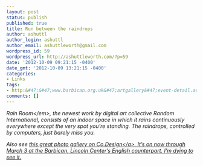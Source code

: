```yaml
---
layout: post
status: publish
published: true
title: Run between the raindrops
author: ashuttl
author_login: ashuttl
author_email: ashuttleworth@gmail.com
wordpress_id: 59
wordpress_url: http://ashuttleworth.com/?p=59
date: '2012-10-09 09:21:15 -0400'
date_gmt: '2012-10-09 13:21:15 -0400'
categories:
- Links
tags:
- http:&#47;&#47;www.barbican.org.uk&#47;artgallery&#47;event-detail.asp?ID=13723
comments: []
---
```

<p><em>Rain Room<&#47;em>, the newest work by digital art collective Random International, consists of an indoor space in which it rains continuously everywhere except the very spot you&rsquo;re standing. The raindrops, controlled by computers, just barely miss you.</p>
<p>Also see <a href="http:&#47;&#47;www.fastcodesign.com&#47;1670950&#47;a-room-where-you-can-walk-in-the-rain-but-stay-dry">this great photo gallery on Co.Design<&#47;a>. It&rsquo;s on now through March 3 at the Barbican, Lincoln Center&rsquo;s English counterpart. I&rsquo;m dying to see it.</p>
